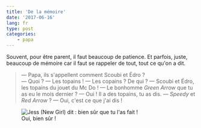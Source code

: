 ```yaml
---
title: 'De la mémoire'
date: '2017-06-16'
lang: fr
type: post
categories:
    - papa
---
```


Souvent, pour être parent, il faut beaucoup de patience. Et parfois, juste, beaucoup de mémoire car il faut se rappeler de tout, tout ce qu'on a dit.

<!-- more -->

> — Papa, ils s'appellent comment Scoubi et Édro ?  
> — Quoi ?
> — Les topains !
> — Les copains ? De qui ?
> — Scoubi et Édro, les topains du jouet du Mc Do !
> — Le bonhomme _Green Arrow_ que tu as eu le mois dernier ?
> — Oui ! Il a des topains, tu as dis.
> — _Speedy_ et _Red Arrow_ ?
> — Oui, c'est ce que j'ai dis !

<figure>
  <img src="{{ page.url }}of-course.gif" alt="Jess (New Girl) dit : bien sûr que tu l'as fait !"/>
  <figcaption>Oui, bien sûr&nbsp;!</figcaption>
</figure>
